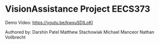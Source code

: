 # VisionAssistance Project EECS373

Demo Video:
  https://youtu.be/kwxuSDILoKI
  
 Authored by:
    Darshin Patel
    Matthew Stachowiak
    Michael Manceor
    Nathan Vollbrecht
